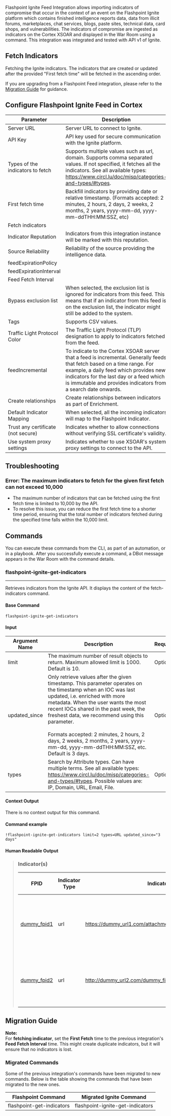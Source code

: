 Flashpoint Ignite Feed Integration allows importing indicators of compromise that occur in the context of an event on the Flashpoint Ignite platform which contains finished intelligence reports data, data from illicit forums, marketplaces, chat services, blogs, paste sites, technical data, card shops, and vulnerabilities. The indicators of compromise are ingested as indicators on the Cortex XSOAR and displayed in the War Room using a command.
This integration was integrated and tested with API v1 of Ignite.

## Fetch Indicators

Fetching the Ignite indicators. The indicators that are created or updated after the provided "First fetch time" will be fetched in the ascending order.

If you are upgrading from a Flashpoint Feed integration, please refer to the [Migration Guide](#migration-guide) for guidance.

## Configure Flashpoint Ignite Feed in Cortex


| **Parameter** | **Description** | **Required** |
| --- | --- | --- |
| Server URL | Server URL to connect to Ignite. | True |
| API Key | API key used for secure communication with the Ignite platform. | True |
| Types of the indicators to fetch | Supports multiple values such as url, domain. Supports comma separated values. If not specified, it fetches all the indicators. See all available types: https://www.circl.lu/doc/misp/categories-and-types/#types. | False |
| First fetch time | Backfill indicators by providing date or relative timestamp. \(Formats accepted: 2 minutes, 2 hours, 2 days, 2 weeks, 2 months, 2 years, yyyy-mm-dd, yyyy-mm-ddTHH:MM:SSZ, etc\) | False |
| Fetch indicators |  | False |
| Indicator Reputation | Indicators from this integration instance will be marked with this reputation. | False |
| Source Reliability | Reliability of the source providing the intelligence data. | True |
| feedExpirationPolicy |  | False |
| feedExpirationInterval |  | False |
| Feed Fetch Interval |  | False |
| Bypass exclusion list | When selected, the exclusion list is ignored for indicators from this feed. This means that if an indicator from this feed is on the exclusion list, the indicator might still be added to the system. | False |
| Tags | Supports CSV values. | False |
| Traffic Light Protocol Color | The Traffic Light Protocol \(TLP\) designation to apply to indicators fetched from the feed. | False |
| feedIncremental | To indicate to the Cortex XSOAR server that a feed is incremental. Generally feeds that fetch based on a time range. For example, a daily feed which provides new indicators for the last day or a feed which is immutable and provides indicators from a search date onwards. | False |
| Create relationships | Create relationships between indicators as part of Enrichment. | False |
| Default Indicator Mapping | When selected, all the incoming indicators will map to the Flashpoint Indicator. | False |
| Trust any certificate (not secure) | Indicates whether to allow connections without verifying SSL certificate's validity. | False |
| Use system proxy settings | Indicates whether to use XSOAR's system proxy settings to connect to the API. | False |


## Troubleshooting

### Error: The maximum indicators to fetch for the given first fetch can not exceed 10,000

- The maximum number of indicators that can be fetched using the first fetch time is limited to 10,000 by the API.
- To resolve this issue, you can reduce the first fetch time to a shorter time period, ensuring that the total number of indicators fetched during the specified time falls within the 10,000 limit.

## Commands

You can execute these commands from the CLI, as part of an automation, or in a playbook.
After you successfully execute a command, a DBot message appears in the War Room with the command details.

### flashpoint-ignite-get-indicators

***
Retrieves indicators from the Ignite API. It displays the content of the fetch-indicators command.

#### Base Command

`flashpoint-ignite-get-indicators`

#### Input

| **Argument Name** | **Description** | **Required** |
| --- | --- | --- |
| limit | The maximum number of result objects to return. Maximum allowed limit is 1000. Default is 10. | Optional | 
| updated_since | Only retrieve values after the given timestamp. This parameter operates on the timestamp when an IOC was last updated, i.e. enriched with more metadata. When the user wants the most recent IOCs shared in the past week, the freshest data, we recommend using this parameter.<br/><br/>Formats accepted: 2 minutes, 2 hours, 2 days, 2 weeks, 2 months, 2 years, yyyy-mm-dd, yyyy-mm-ddTHH:MM:SSZ, etc. Default is 3 days. | Optional | 
| types | Search by Attribute types. Can have multiple terms. See all available types: https://www.circl.lu/doc/misp/categories-and-types/#types. Possible values are: IP, Domain, URL, Email, File. | Optional | 

#### Context Output

There is no context output for this command.

#### Command example

```!flashpoint-ignite-get-indicators limit=2 types=URL updated_since="3 days"```

#### Human Readable Output

>### Indicator(s)
>
>|FPID|Indicator Type|Indicator Value|Category|Event Name|Event Tags|Created Timestamp (UTC)|First Observed Date|
>|---|---|---|---|---|---|---|---|
>| [dummy_fpid1](https://app.flashpoint.io.com/cti/malware/iocs?query=1000-0000-0000-0000&sort_date=All%20Time) | url | https://dummy_url1.com/attachments/1234/1234/dummy_file1.exe | Payload delivery | Analysis: dummy_event1 "dummy_value1" [2024-04-13 17:10:40] | analysis_id:12345,<br/>event:analysis,<br/>malware:dummy_event1,<br/>misp-galaxy:mitre-enterprise-attack-attack-pattern="Software Packing - T1045",<br/>os:windows | 2024-04-13T18:01:24Z | 2024-04-13T18:02:08+00:00 |
>| [dummy_fpid2](https://app.flashpoint.io.com/cti/malware/iocs?query=1000-0000-0000-0001&sort_date=All%20Time) | url | http://dummy_url2.com/dummy_file2.exe | Payload delivery | Analysis: dummy_event1 "dummy_value2" [2024-04-13 14:00:26] | analysis_id:56789,<br/>event:analysis,<br/>file_type:exe,<br/>malware:remcos,<br/>misp-galaxy:mitre-enterprise-attack-attack-pattern="Code Signing - T1116" | 2024-04-13T14:10:50Z | 2024-04-13T14:11:08+00:00 |

## Migration Guide

**Note:**  
For **fetching indicator**, set the **First Fetch** time to the previous integration's **Feed Fetch Interval** time. This might create duplicate indicators, but it will ensure that no indicators is lost.

### Migrated Commands

Some of the previous integration's commands have been migrated to new commands. Below is the table showing the commands that have been migrated to the new ones.

| **Flashpoint Command** | **Migrated Ignite Command** |
| --- | --- |
| flashpoint-get-indicators | flashpoint-ignite-get-indicators |